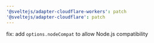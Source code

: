 ```yaml
---
'@sveltejs/adapter-cloudflare-workers': patch
'@sveltejs/adapter-cloudflare': patch
---
```


fix: add `options.nodeCompat` to allow Node.js compatibility
